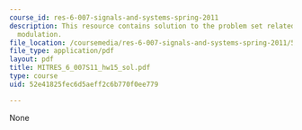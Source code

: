 ```yaml
---
course_id: res-6-007-signals-and-systems-spring-2011
description: This resource contains solution to the problem set related to discrete-time
  modulation.
file_location: /coursemedia/res-6-007-signals-and-systems-spring-2011/52e41825fec6d5aeff2c6b770f0ee779_MITRES_6_007S11_hw15_sol.pdf
file_type: application/pdf
layout: pdf
title: MITRES_6_007S11_hw15_sol.pdf
type: course
uid: 52e41825fec6d5aeff2c6b770f0ee779

---
```

None
